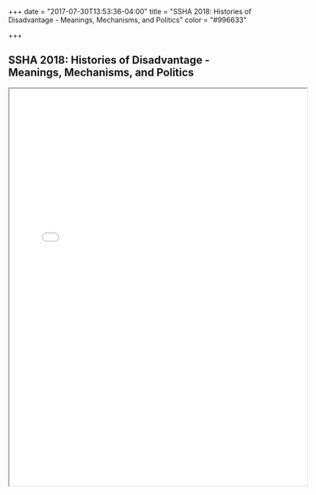 +++
date = "2017-07-30T13:53:36-04:00"
title = "SSHA 2018: Histories of Disadvantage - Meanings, Mechanisms, and Politics"
color = "#996633"

+++

## SSHA 2018: Histories of Disadvantage - Meanings, Mechanisms, and Politics

<iframe src="/files/SSHA Program 2018.pdf" width="600px" height="800px">

